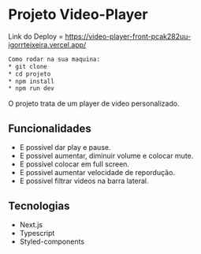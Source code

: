 # Projeto Video-Player

Link do Deploy = https://video-player-front-pcak282uu-igorrteixeira.vercel.app/

```bash
Como rodar na sua maquina:
* git clone
* cd projeto
* npm install
* npm run dev
```
O projeto trata de um player de video personalizado.

## Funcionalidades 

* E possivel dar play e pause.
* E possivel aumentar, diminuir volume e colocar mute.
* E possivel colocar em full screen.
* E possivel aumentar velocidade de repordução.
* E possivel filtrar videos na barra lateral.

## Tecnologias 
* Next.js
* Typescript
* Styled-components
